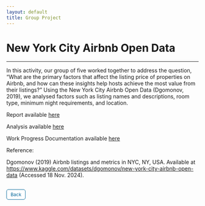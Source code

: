 ```yaml
---
layout: default
title: Group Project
---
```


#  New York City Airbnb Open Data

---


In this activity, our group of five worked together to address the question, “What are the primary factors that affect the listing price of properties on Airbnb, and how can these insights help hosts achieve the most value from their listings?” Using the New York City Airbnb Open Data (Dgomonov, 2019), we analysed factors such as listing names and descriptions, room type, minimum night requirements, and location.


Report available <a href="pdf/Group Report.pdf" target="_blank" rel="noopener noreferrer">here</a>

Analysis available <a href="pdf/Final_Version_Group_Project_Group_1.pdf" target="_blank" rel="noopener noreferrer">here</a>

Work Progress Documentation available <a href="pdf/Work Progress Documentation.pdf" target="_blank" rel="noopener noreferrer">here</a>


Reference:

Dgomonov (2019) Airbnb listings and metrics in NYC, NY, USA. Available at https://www.kaggle.com/datasets/dgomonov/new-york-city-airbnb-open-data (Accessed 18 Nov. 2024).



<style>
  .back-button {
    display: inline-block;
    background-color: white;
    color: #006699;
    text-decoration: none;
    padding: 5px 10px; /* Reduced padding for a smaller button */
    font-size: 12px; /* Smaller font size */
    border: 1px solid #006699; /* Thinner border */
    border-radius: 5px;
    cursor: pointer;
    transition: background-color 0.3s, color 0.3s;
    margin: 15px 0; /* Adds space above and below the button */
  }
  .back-button:hover {
    background-color: #006699;
    color: white;
 }
</style>

<div class="button-container">
  <a href="https://dzervenes.github.io/" class="back-button">Back</a>
</div>
